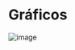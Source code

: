 # Gráficos
![image](https://user-images.githubusercontent.com/44007348/132109251-a9eca54a-e463-4c11-853b-2968e878ca8a.png)
